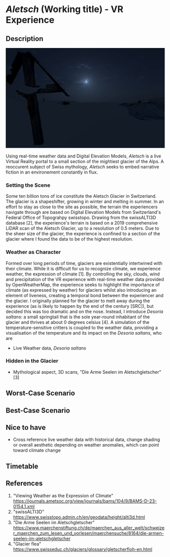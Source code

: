 # *Aletsch* (Working title) - VR Experience 

## Description 
![Screenshot](Material/Aletsch-cross.png)

Using real-time weather data and Digital Elevation Models, *Aletsch* is a live Virtual Reality portal to a small section of the mightiest glacier of the Alps. A reoccurent subject of Swiss mythology, *Aletsch* seeks to embed narrative fiction in an environement constantly in flux. 

### Setting the Scene 
Some ten billion tons of ice constitute the Aletsch Glacier in Switzerland. The glacier is a shapeshifter, growing in winter and melting in summer. In an effort to stay as close to the site as possible, the terrain the experiencers navigate through are based on Digital Elevation Models from Switzerland's Federal Office of Topograhpy swisstopo. Drawing from the swissALTI3D database [2], the experience's terrain is based on a 2019 comprehensive LiDAR scan of the Aletsch Glacier, up to a resolution of 0.5 meters. Due to the sheer size of the glacier, the experience is confined to a section of the glacier where I found the data to be of the highest resolution. 

### Weather as Character 
Formed over long periods of time, glaciers are existentially intertwined with their climate. While it is difficult for us to recognize climate, we experience weather, the expression of climate [1]. By controlling the sky, clouds, wind and precipitation of the VR experience with real-time weather data provided by OpenWeatherMap, the experience seeks to highlight the importance of climate (as expressed by weather) for glaciers whilst also introducing an element of liveness, creating a temporal bond between the experiencer and the glacier. I originally planned for the glacier to melt away during the experience (as is likely to happen by the end of the century [SRC]), but decided this was too dramatic and on the nose. Instead, I introduce *Desoria saltans*: a small springtail that is the sole year-round inhabitant of the glacier and thrives at about 0 degrees celsius [4]. A simulation of the temperature-sensitive critters is coupled to the weather data, providing a visualisation of the temperature and its impact on the *Desoria saltans*, who are 

- Live Weather data, *Desoria saltans*

### Hidden in the Glacier 
- Mythological aspect, 3D scans, "Die Arme Seelen im Aletschgletscher" [3]

## Worst-Case Scenario 

## Best-Case Scenario 

## Nice to have 
* Cross reference live weather data with historical data, change shading or overall aesthetic depending on weather anomalies, which can point toward climate change

## Timetable 

## References 
1. "Viewing Weather as the Expression of Climate" https://journals.ametsoc.org/view/journals/bams/104/9/BAMS-D-23-0154.1.xml
2. "swissALTI3D" https://www.swisstopo.admin.ch/en/geodata/height/alti3d.html
3. "Die Arme Seelen im Aletschgletscher" https://www.maerchenstiftung.ch/de/maerchen_aus_aller_welt/schweizer_maerchen_zum_lesen_und_vorlesen/maerchensuche/8164/die-armen-seelen-im-aletschgletscher
4. "Glacier flea" https://www.swisseduc.ch/glaciers/glossary/gletscherfloh-en.html
